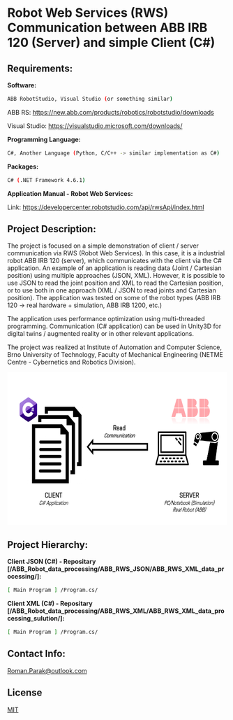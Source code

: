 # Robot Web Services (RWS) Communication between ABB IRB 120 (Server) and simple Client (C#)

## Requirements:

**Software:**
```bash
ABB RobotStudio, Visual Studio (or something similar)
```
ABB RS: https://new.abb.com/products/robotics/robotstudio/downloads

Visual Studio: https://visualstudio.microsoft.com/downloads/

**Programming Language:**
```bash
C#, Another Language (Python, C/C++ -> similar implementation as C#)
```

**Packages:**
```bash
C# (.NET Framework 4.6.1)
```

**Application Manual - Robot Web Services:**

Link: https://developercenter.robotstudio.com/api/rwsApi/index.html

## Project Description:

The project is focused on a simple demonstration of client / server communication via RWS (Robot Web Services). In this case, it is a industrial robot ABB IRB 120 (server), which communicates with the client via the C# application. An example of an application is reading data (Joint / Cartesian position) using multiple approaches (JSON,  XML). However, it is possible to use JSON to read the joint position and XML to read the Cartesian position, or to use both in one approach (XML / JSON to read joints and Cartesian position). The application was tested on some of the robot types (ABB IRB 120 -> real hardware + simulation, ABB IRB 1200, etc.)

The application uses performance optimization using multi-threaded programming. Communication (C# application) can be used in Unity3D for digital twins / augmented reality or in other relevant applications.

The project was realized at Institute of Automation and Computer Science, Brno University of Technology, Faculty of Mechanical Engineering (NETME Centre - Cybernetics and Robotics Division).

<p align="center">
<img src=https://github.com/rparak/ABB_Robot_data_processing/blob/main/images/communication_scheme.png width="650" height="350">
</p>

## Project Hierarchy:

**Client JSON (C#) - Repositary [/ABB_Robot_data_processing/ABB_RWS_JSON/ABB_RWS_XML_data_processing/]:**

```bash
[ Main Program ] /Program.cs/
```

**Client XML (C#) - Repositary [/ABB_Robot_data_processing/ABB_RWS_XML/ABB_RWS_XML_data_processing_sulution/]:**

```bash
[ Main Program ] /Program.cs/
```

## Contact Info:
Roman.Parak@outlook.com

## License
[MIT](https://choosealicense.com/licenses/mit/)
